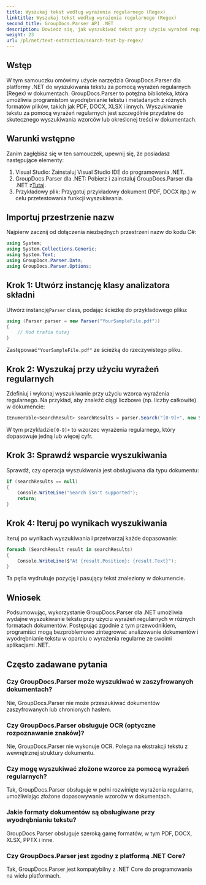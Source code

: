 ```yaml
---
title: Wyszukaj tekst według wyrażenia regularnego (Regex)
linktitle: Wyszukaj tekst według wyrażenia regularnego (Regex)
second_title: GroupDocs.Parser API .NET
description: Dowiedz się, jak wyszukiwać tekst przy użyciu wyrażeń regularnych w dokumentach przy użyciu GroupDocs.Parser dla .NET. Wyodrębnij konkretną treść bez wysiłku.
weight: 23
url: /pl/net/text-extraction/search-text-by-regex/
---
```

## Wstęp
W tym samouczku omówimy użycie narzędzia GroupDocs.Parser dla platformy .NET do wyszukiwania tekstu za pomocą wyrażeń regularnych (Regex) w dokumentach. GroupDocs.Parser to potężna biblioteka, która umożliwia programistom wyodrębnianie tekstu i metadanych z różnych formatów plików, takich jak PDF, DOCX, XLSX i innych. Wyszukiwanie tekstu za pomocą wyrażeń regularnych jest szczególnie przydatne do skutecznego wyszukiwania wzorców lub określonej treści w dokumentach.
## Warunki wstępne
Zanim zagłębisz się w ten samouczek, upewnij się, że posiadasz następujące elementy:
1. Visual Studio: Zainstaluj Visual Studio IDE do programowania .NET.
2.  GroupDocs.Parser dla .NET: Pobierz i zainstaluj GroupDocs.Parser dla .NET z[Tutaj](https://releases.groupdocs.com/parser/net/).
3. Przykładowy plik: Przygotuj przykładowy dokument (PDF, DOCX itp.) w celu przetestowania funkcji wyszukiwania.

## Importuj przestrzenie nazw
Najpierw zacznij od dołączenia niezbędnych przestrzeni nazw do kodu C#:
```csharp
using System;
using System.Collections.Generic;
using System.Text;
using GroupDocs.Parser.Data;
using GroupDocs.Parser.Options;
```
## Krok 1: Utwórz instancję klasy analizatora składni
 Utwórz instancję`Parser` class, podając ścieżkę do przykładowego pliku:
```csharp
using (Parser parser = new Parser("YourSampleFile.pdf"))
{
    // Kod trafia tutaj
}
```
 Zastępować`"YourSampleFile.pdf"` ze ścieżką do rzeczywistego pliku.
## Krok 2: Wyszukaj przy użyciu wyrażeń regularnych
Zdefiniuj i wykonaj wyszukiwanie przy użyciu wzorca wyrażenia regularnego. Na przykład, aby znaleźć ciągi liczbowe (np. liczby całkowite) w dokumencie:
```csharp
IEnumerable<SearchResult> searchResults = parser.Search("[0-9]+", new SearchOptions(true, false, true));
```
 W tym przykładzie`[0-9]+` to wzorzec wyrażenia regularnego, który dopasowuje jedną lub więcej cyfr.
## Krok 3: Sprawdź wsparcie wyszukiwania
Sprawdź, czy operacja wyszukiwania jest obsługiwana dla typu dokumentu:
```csharp
if (searchResults == null)
{
    Console.WriteLine("Search isn't supported");
    return;
}
```
## Krok 4: Iteruj po wynikach wyszukiwania
Iteruj po wynikach wyszukiwania i przetwarzaj każde dopasowanie:
```csharp
foreach (SearchResult result in searchResults)
{
    Console.WriteLine($"At {result.Position}: {result.Text}");
}
```
Ta pętla wydrukuje pozycję i pasujący tekst znaleziony w dokumencie.

## Wniosek
Podsumowując, wykorzystanie GroupDocs.Parser dla .NET umożliwia wydajne wyszukiwanie tekstu przy użyciu wyrażeń regularnych w różnych formatach dokumentów. Postępując zgodnie z tym przewodnikiem, programiści mogą bezproblemowo zintegrować analizowanie dokumentów i wyodrębnianie tekstu w oparciu o wyrażenia regularne ze swoimi aplikacjami .NET.

## Często zadawane pytania
### Czy GroupDocs.Parser może wyszukiwać w zaszyfrowanych dokumentach?
Nie, GroupDocs.Parser nie może przeszukiwać dokumentów zaszyfrowanych lub chronionych hasłem.
### Czy GroupDocs.Parser obsługuje OCR (optyczne rozpoznawanie znaków)?
Nie, GroupDocs.Parser nie wykonuje OCR. Polega na ekstrakcji tekstu z wewnętrznej struktury dokumentu.
### Czy mogę wyszukiwać złożone wzorce za pomocą wyrażeń regularnych?
Tak, GroupDocs.Parser obsługuje w pełni rozwinięte wyrażenia regularne, umożliwiając złożone dopasowywanie wzorców w dokumentach.
### Jakie formaty dokumentów są obsługiwane przy wyodrębnianiu tekstu?
GroupDocs.Parser obsługuje szeroką gamę formatów, w tym PDF, DOCX, XLSX, PPTX i inne.
### Czy GroupDocs.Parser jest zgodny z platformą .NET Core?
Tak, GroupDocs.Parser jest kompatybilny z .NET Core do programowania na wielu platformach.